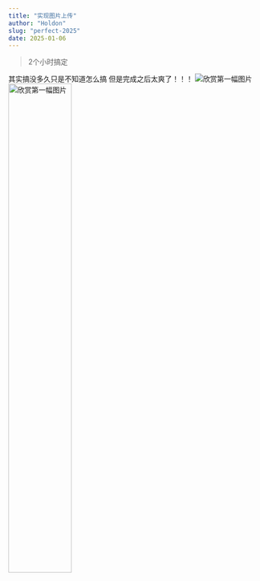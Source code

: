 ```yaml
---
title: "实现图片上传"
author: "Holdon"
slug: "perfect-2025"
date: 2025-01-06
---
```


> 2个小时搞定

其实搞没多久只是不知道怎么搞
但是完成之后太爽了！！！
![欣赏第一幅图片](https://image.52798.xyz/WechatIMG290.webp)
<img src="https://image.52798.xyz/WechatIMG290.webp" alt="欣赏第一幅图片" style="width: 50%; height: auto;">